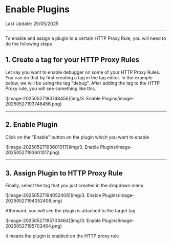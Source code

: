 # Enable Plugins

Last Update: 25/05/2025

---

To enable and assign a plugin to a certain HTTP Proxy Rule, you will need to do the following steps

## 1. Create a tag for your HTTP Proxy Rules

Let say you want to enable debugger on some of your HTTP Proxy Rules. You can do that by first creating a tag in the tag editor. In the example below, we will be using the tag "debug". After adding the tag to the HTTP Proxy rule, you will see something like this. 



![image-20250527193748456](img/3. Enable Plugins/image-20250527193748456.png)

---

## 2. Enable Plugin

Click on the "Enable" button on the plugin which you want to enable

![image-20250527193601017](img/3. Enable Plugins/image-20250527193601017.png)

---

## 3. Assign Plugin to HTTP Proxy Rule

Finally, select the tag that you just created in the dropdown menu

![image-20250527194052408](img/3. Enable Plugins/image-20250527194052408.png)



Afterward, you will see the plugin is attached to the target tag

![image-20250527195703464](img/3. Enable Plugins/image-20250527195703464.png)

It means the plugin is enabled on the HTTP proxy rule

